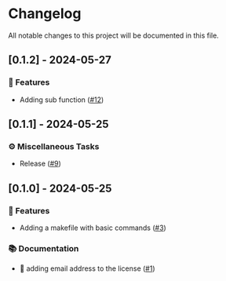 # Changelog

All notable changes to this project will be documented in this file.

<!-- generated by git-cliff -->
## [0.1.2] - 2024-05-27

### 🚀 Features

- Adding sub function ([#12](https://github.com/tameralamiri/simple-rust-lib-template/pull/12))

<!-- generated by git-cliff -->
## [0.1.1] - 2024-05-25

### ⚙️ Miscellaneous Tasks

- Release ([#9](https://github.com/tameralamiri/simple-rust-lib-template/pull/9))

<!-- generated by git-cliff -->
## [0.1.0] - 2024-05-25

### 🚀 Features

- Adding a makefile with basic commands ([#3](https://github.com/tameralamiri/simple-rust-lib-template/pull/3))

### 📚 Documentation

- :memo: adding email address to the license ([#1](https://github.com/tameralamiri/simple-rust-lib-template/pull/1))

<!-- generated by git-cliff -->
